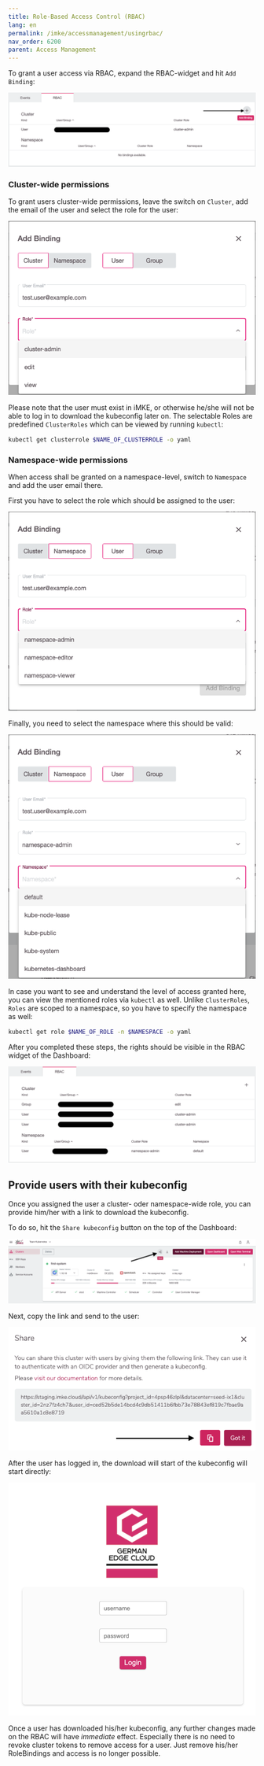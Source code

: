```yaml
---
title: Role-Based Access Control (RBAC)
lang: en
permalink: /imke/accessmanagement/usingrbac/
nav_order: 6200
parent: Access Management
---
```


To grant a user access via RBAC, expand the RBAC-widget and hit `Add Binding`:


![RBAC Add Binding](rbac_add.png)

### Cluster-wide permissions

To grant users cluster-wide permissions, leave the switch on `Cluster`, add the email of the user and select the role for the user:


![Add a cluserrolebinding](add_binding_cluster.png)

Please note that the user must exist in iMKE, or otherwise he/she will not be able to log in to download the kubeconfig later on.
The selectable Roles are predefined `ClusterRoles` which can be viewed by running `kubectl`:

```bash
kubectl get clusterrole $NAME_OF_CLUSTERROLE -o yaml
```

### Namespace-wide permissions

When access shall be granted on a namespace-level, switch to `Namespace` and add the user email there.

First you have to select the role which should be assigned to the user:


![Add a rolebinding #1](add_binding_ns_role.png)

Finally, you need to select the namespace where this should be valid:


![Add a rolebinding #2](add_binding_ns_namespace.png)

In case you want to see and understand the level of access granted here, you can view the mentioned roles via `kubectl` as well. Unlike `ClusterRoles`, `Roles` are scoped to a namespace, so you have to specify the namespace as well:

```bash
kubectl get role $NAME_OF_ROLE -n $NAMESPACE -o yaml
```

After you completed these steps, the rights should be visible in the RBAC widget of the Dashboard:


![RBAC option](rbac.png)

## Provide users with their kubeconfig

Once you assigned the user a cluster- oder namespace-wide role, you can provide him/her with a link to download the kubeconfig.

To do so, hit the `Share kubeconfig` button on the top of the Dashboard:


![Share kubeconfig button](share_kubeconfig.png)

Next, copy the link and send to the user:


![Share kubeconfig dialog](share_kubeconfig_dialog.png)

After the user has logged in, the download will start of the kubeconfig will start directly:


![Login page](login.png)

Once a user has downloaded his/her kubeconfig, any further changes made on the RBAC will have *immediate* effect. Especially there is no need to revoke cluster tokens to remove access for a user. Just remove his/her RoleBindings and access is no longer possible.
